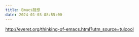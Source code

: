 ```yaml
---
title: Emacs随想
date: 2024-01-03 08:55:00
---
```


http://everet.org/thinking-of-emacs.html?utm_source=tuicool